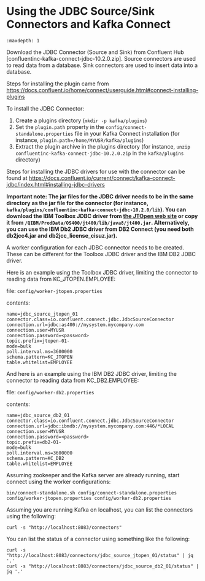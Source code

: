 # Using the JDBC Source/Sink Connectors and Kafka Connect

```{toctree}
:maxdepth: 1
```

Download the JDBC Connector (Source and Sink) from Confluent Hub [confluentinc-kafka-connect-jdbc-10.2.0.zip]. Source connectors are used to read data from a database. Sink connectors are used to insert data into a database.

Steps for installing the plugin came from https://docs.confluent.io/home/connect/userguide.html#connect-installing-plugins

To install the JDBC Connector:
1. Create a plugins directory (`mkdir -p kafka/plugins`)
1. Set the `plugin.path` property in the `config/connect-standalone.properties` file in your Kafka Connect installation (for instance, `plugin.path=/home/MYUSR/kafka/plugins`)
1. Extract the plugin archive in the plugins directory (for instance, `unzip confluentinc-kafka-connect-jdbc-10.2.0.zip` in the `kafka/plugins` directory)

Steps for installing the JDBC drivers for use with the connector can be found at https://docs.confluent.io/current/connect/kafka-connect-jdbc/index.html#installing-jdbc-drivers

**Important note: The jar files for the JDBC driver needs to be in the same directory as the jar file for the connector (for instance, `kafka/plugins/confluentinc-kafka-connect-jdbc-10.2.0/lib`). You can download the IBM Toolbox JDBC driver from [the JTOpen web site](http://jt400.sourceforge.net/) or copy it from `/QIBM/ProdData/OS400/jt400/lib/java8/jt400.jar`. Alternatively, you can use the IBM Db2 JDBC driver from DB2 Connect (you need both db2jcc4.jar and db2jcc_license_cisuz.jar).**

A worker configuration for each JDBC connector needs to be created. These can be different for the Toolbox JDBC driver and the IBM DB2 JDBC driver.

Here is an example using the Toolbox JDBC driver, limiting the connector to reading data from KC_JTOPEN.EMPLOYEE:

file: `config/worker-jtopen.properties`

contents:
```
name=jdbc_source_jtopen_01
connector.class=io.confluent.connect.jdbc.JdbcSourceConnector
connection.url=jdbc:as400://mysystem.mycompany.com
connection.user=MYUSR
connection.password=<password>
topic.prefix=jtopen-01-
mode=bulk
poll.interval.ms=3600000
schema.pattern=KC_JTOPEN
table.whitelist=EMPLOYEE
```
And here is an example using the IBM DB2 JDBC driver, limiting the connector to reading data from KC_DB2.EMPLOYEE:

file: `config/worker-db2.properties`

contents:
```
name=jdbc_source_db2_01
connector.class=io.confluent.connect.jdbc.JdbcSourceConnector
connection.url=jdbc:ibmdb://mysystem.mycompany.com:446/*LOCAL
connection.user=MYUSR
connection.password=<password>
topic.prefix=db2-01-
mode=bulk
poll.interval.ms=3600000
schema.pattern=KC_DB2
table.whitelist=EMPLOYEE
```

Assuming zookeeper and the Kafka server are already running, start connect using the worker configurations:
```
bin/connect-standalone.sh config/connect-standalone.properties config/worker-jtopen.properties config/worker-db2.properties
```

Assuming you are running Kafka on localhost, you can list the connectors using the following:
```
curl -s "http://localhost:8083/connectors"
```

You can list the status of a connector using something like the following: 
```
curl -s "http://localhost:8083/connectors/jdbc_source_jtopen_01/status" | jq '.'
curl -s "http://localhost:8083/connectors/jdbc_source_db2_01/status" | jq '.'
```

